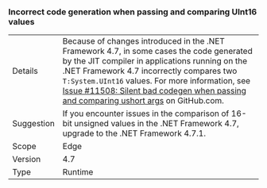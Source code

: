 ### Incorrect code generation when passing and comparing UInt16 values


|   |   |
|---|---|
|Details|Because of changes introduced in the .NET Framework 4.7, in some cases the code generated by the JIT compiler in applications running on the .NET Framework 4.7 incorrectly compares two <code>T:System.UInt16</code> values. For more information, see [Issue #11508: Silent bad codegen when passing and comparing ushort args](https://github.com/dotnet/coreclr/issues/11508) on GitHub.com.|
|Suggestion|If you encounter issues in the comparison of 16-bit unsigned values in the .NET Framework 4.7, upgrade to the .NET Framework 4.7.1.|
|Scope|Edge|
|Version|4.7|
|Type|Runtime|

